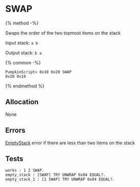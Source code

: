# SWAP

{% method -%}

Swaps the order of the two topmost items on the stack

Input stack: `a b`

Output stack: `b a`

{% common -%}

```
PumpkinScript> 0x10 0x20 SWAP
0x20 0x10
```

{% endmethod %}

## Allocation

None

## Errors

[EmptyStack](./errors/EmptyStack.md) error if there are less than two items on the stack

## Tests

```test
works : 1 2 SWAP.
empty_stack : [SWAP] TRY UNWRAP 0x04 EQUAL?.
empty_stack_1 : [1 SWAP] TRY UNWRAP 0x04 EQUAL?.
```
